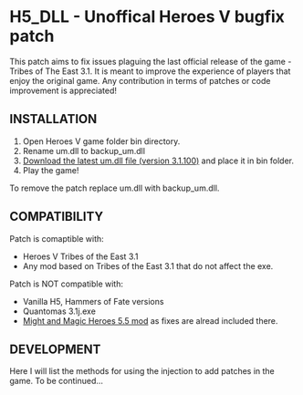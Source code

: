 # H5_DLL - Unoffical Heroes V bugfix patch
This patch aims to fix issues plaguing the last official release of the game - Tribes of The East 3.1.
It is meant to improve the experience of players that enjoy the original game.
Any contribution in terms of patches or code improvement is appreciated!

## INSTALLATION
1. Open Heroes V game folder bin directory. 
2. Rename um.dll to backup_um.dll
3. [Download the latest um.dll file (version 3.1.100)](https://github.com/dredknight/H5_DLL/releases) and place it in bin folder.
4. Play the game!

To remove the patch replace um.dll with backup_um.dll.

## COMPATIBILITY
Patch is comaptible with:
- Heroes V Tribes of the East 3.1
- Any mod based on Tribes of the East 3.1 that do not affect the exe.

Patch is NOT compatible with:
- Vanilla H5, Hammers of Fate versions
- Quantomas 3.1j.exe
- [Might and Magic Heroes 5.5 mod](https://www.moddb.com/mods/might-magic-heroes-55) as fixes are alread included there.

## DEVELOPMENT
Here I will list the methods for using the injection to add patches in the game. 
To be continued...